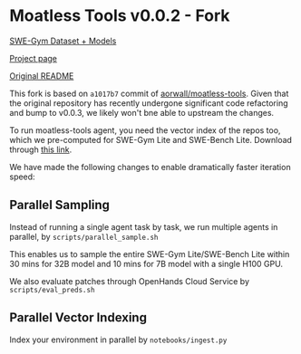 # Moatless Tools v0.0.2 - Fork

[SWE-Gym Dataset + Models](https://huggingface.co/SWE-Gym)

[Project page](https://swe-gym.github.io/)

[Original README](Original_README.md)

This fork is based on `a1017b7` commit of [aorwall/moatless-tools](https://github.com/aorwall/moatless-tools). Given that the original repository has recently undergone significant code refactoring and bump to v0.0.3, we likely won't bne able to upstream the changes.

To run moatless-tools agent, you need the vector index of the repos too, which we pre-computed for SWE-Gym Lite and SWE-Bench Lite. Download through [this link](https://huggingface.co/datasets/SWE-Gym/Codebase-Index-Lite).

We have made the following changes to enable dramatically faster iteration speed:


## Parallel Sampling
Instead of running a single agent task by task, we run multiple agents in parallel, by `scripts/parallel_sample.sh`

This enables us to sample the entire SWE-Gym Lite/SWE-Bench Lite within 30 mins for 32B model and 10 mins for 7B model with a single H100 GPU.

We also evaluate patches through OpenHands Cloud Service by `scripts/eval_preds.sh`

## Parallel Vector Indexing

Index your environment in parallel by `notebooks/ingest.py`

